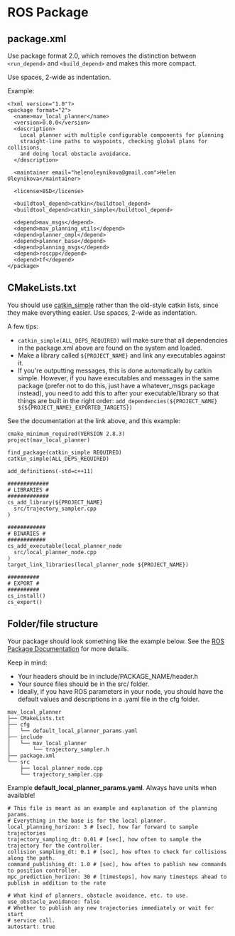 # ROS Package

## package.xml

Use package format 2.0, which removes the distinction between `<run_depend>` and `<build_depend>` and makes this more compact.

Use spaces, 2-wide as indentation.

Example:

```text
<?xml version="1.0"?>
<package format="2">
  <name>mav_local_planner</name>
  <version>0.0.0</version>
  <description>
    Local planner with multiple configurable components for planning
    straight-line paths to waypoints, checking global plans for collisions,
    and doing local obstacle avoidance.
  </description>

  <maintainer email="helenoleynikova@gmail.com">Helen Oleynikova</maintainer>

  <license>BSD</license>

  <buildtool_depend>catkin</buildtool_depend>
  <buildtool_depend>catkin_simple</buildtool_depend>

  <depend>mav_msgs</depend>
  <depend>mav_planning_utils</depend>
  <depend>planner_ompl</depend>
  <depend>planner_base</depend>
  <depend>planning_msgs</depend>
  <depend>roscpp</depend>
  <depend>tf</depend>
</package>
```

## CMakeLists.txt

You should use [catkin\_simple](https://github.com/catkin/catkin_simple) rather than the old-style catkin lists, since they make everything easier. Use spaces, 2-wide as indentation.

A few tips:

*  `catkin_simple(ALL_DEPS_REQUIRED)` will make sure that all dependencies in the package.xml above are found on the system and loaded.
* Make a library called `${PROJECT_NAME}` and link any executables against it.
* If you're outputting messages, this is done automatically by catkin simple. However, if you have executables and messages in the same package \(prefer not to do this, just have a whatever\_msgs package instead\), you need to add this to after your executable/library so that things are built in the right order: `add_dependencies(${PROJECT_NAME} ${${PROJECT_NAME}_EXPORTED_TARGETS})`

See the documentation at the link above, and this example:

```text
cmake_minimum_required(VERSION 2.8.3)
project(mav_local_planner)

find_package(catkin_simple REQUIRED)
catkin_simple(ALL_DEPS_REQUIRED)

add_definitions(-std=c++11)

#############
# LIBRARIES #
#############
cs_add_library(${PROJECT_NAME}
  src/trajectory_sampler.cpp
)

############
# BINARIES #
############
cs_add_executable(local_planner_node
  src/local_planner_node.cpp
)
target_link_libraries(local_planner_node ${PROJECT_NAME})

##########
# EXPORT #
##########
cs_install()
cs_export()
```

##  Folder/file structure

Your package should look something like the example below. See the [ROS Package Documentation](http://wiki.ros.org/Packages) for more details.

Keep in mind:

* Your headers should be in include/PACKAGE\_NAME/header.h
* Your source files should be in the src/ folder.
* Ideally, if you have ROS parameters in your node, you should have the default values and descriptions in a .yaml file in the cfg folder.

```text
mav_local_planner
├── CMakeLists.txt
├── cfg
│   └── default_local_planner_params.yaml
├── include
│   └── mav_local_planner
│       └── trajectory_sampler.h
├── package.xml
└── src
    ├── local_planner_node.cpp
    └── trajectory_sampler.cpp
```

Example **default\_local\_planner\_params.yaml**. Always have units when available!

```text
# This file is meant as an example and explanation of the planning params.
# Everything in the base is for the local planner.
local_planning_horizon: 3 # [sec], how far forward to sample trajectories
trajectory_sampling_dt: 0.01 # [sec], how often to sample the trajectory for the controller.
collision_sampling_dt: 0.1 # [sec], how often to check for collisions along the path.
command_publishing_dt: 1.0 # [sec], how often to publish new commands to position controller.
mpc_prediction_horizon: 30 # [timesteps], how many timesteps ahead to publish in addition to the rate

# What kind of planners, obstacle avoidance, etc. to use.
use_obstacle_avoidance: false
# Whether to publish any new trajectories immediately or wait for start
# service call.
autostart: true
```

